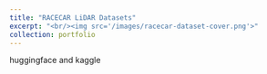 ```yaml
---
title: "RACECAR LiDAR Datasets"
excerpt: "<br/><img src='/images/racecar-dataset-cover.png'>"
collection: portfolio
---
```


huggingface and kaggle
